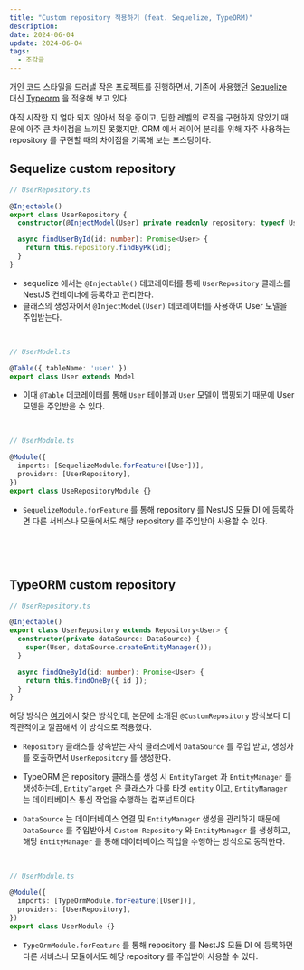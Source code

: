 ```yaml
---
title: "Custom repository 적용하기 (feat. Sequelize, TypeORM)"
description:
date: 2024-06-04
update: 2024-06-04
tags:
  - 조각글
---
```


개인 코드 스타일을 드러낼 작은 프로젝트를 진행하면서, 기존에 사용했던 [Sequelize](https://sequelize.org) 대신 [Typeorm](https://typeorm.io) 을 적용해 보고 있다.

아직 시작한 지 얼마 되지 않아서 적응 중이고, 딥한 레벨의 로직을 구현하지 않았기 때문에 아주 큰 차이점을 느끼진 못했지만, ORM 에서 레이어 분리를 위해 자주 사용하는 repository 를 구현할 때의 차이점을 기록해 보는 포스팅이다.

## **Sequelize custom repository**

```typescript
// UserRepository.ts

@Injectable()
export class UserRepository {
  constructor(@InjectModel(User) private readonly repository: typeof User) {}

  async findUserById(id: number): Promise<User> {
    return this.repository.findByPk(id);
  }
}
```

- sequelize 에서는 `@Injectable()` 데코레이터를 통해 `UserRepository` 클래스를 NestJS 컨테이너에 등록하고 관리한다.
- 클래스의 생성자에서 `@InjectModel(User)` 데코레이터를 사용하여 User 모델을 주입받는다.

&nbsp;

```typescript
// UserModel.ts

@Table({ tableName: 'user' })
export class User extends Model
```

- 이때 `@Table` 데코레이터를 통해 `User` 테이블과 `User` 모델이 맵핑되기 때문에 User 모델을 주입받을 수 있다.

&nbsp;

```typescript
// UserModule.ts

@Module({
  imports: [SequelizeModule.forFeature([User])],
  providers: [UserRepository],
})
export class UseRepositoryModule {}
```

- `SequelizeModule.forFeature` 를 통해 repository 를 NestJS 모듈 DI 에 등록하면 다른 서비스나 모듈에서도 해당 repository 를 주입받아 사용할 수 있다.

&nbsp;

&nbsp;

## **TypeORM custom repository**

```typescript
// UserRepository.ts

@Injectable()
export class UserRepository extends Repository<User> {
  constructor(private dataSource: DataSource) {
    super(User, dataSource.createEntityManager());
  }

  async findOneById(id: number): Promise<User> {
    return this.findOneBy({ id });
  }
}
```

해당 방식은 [여기](https://gist.github.com/anchan828/9e569f076e7bc18daf21c652f7c3d012?permalink_comment_id=4319458#gistcomment-4319458)에서 찾은 방식인데, 본문에 소개된 `@CustomRepository` 방식보다 더 직관적이고 깔끔해서 이 방식으로 적용했다.

- `Repository` 클래스를 상속받는 자식 클래스에서 `DataSource` 를 주입 받고, 생성자를 호출하면서 `UserRepository` 를 생성한다.

- TypeORM 은 repository 클래스를 생성 시 `EntityTarget` 과 `EntityManager` 를 생성하는데, `EntityTarget` 은 클래스가 다룰 타겟 `entity` 이고, `EntityManager` 는 데이터베이스 통신 작업을 수행하는 컴포넌트이다.

- `DataSource` 는 데이터베이스 연결 및 `EntityManager` 생성을 관리하기 때문에 `DataSource` 를 주입받아서 `Custom Repository` 와 `EntityManager` 를 생성하고, 해당 `EntityManager` 를 통해 데이터베이스 작업을 수행하는 방식으로 동작한다.

&nbsp;

```typescript
// UserModule.ts

@Module({
  imports: [TypeOrmModule.forFeature([User])],
  providers: [UserRepository],
})
export class UserModule {}
```

- `TypeOrmModule.forFeature` 를 통해 repository 를 NestJS 모듈 DI 에 등록하면 다른 서비스나 모듈에서도 해당 repository 를 주입받아 사용할 수 있다.
